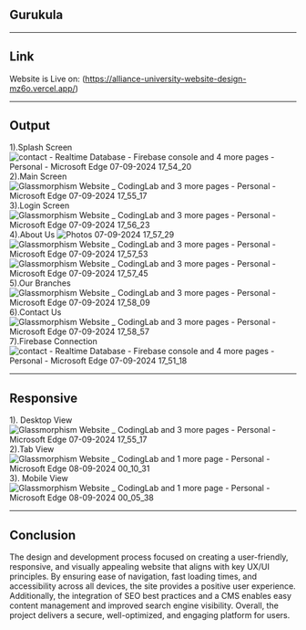 ## Gurukula

---

## Link
Website is Live on:      (https://alliance-university-website-design-mz6o.vercel.app/)

---

## Output
1).Splash Screen
![contact - Realtime Database - Firebase console and 4 more pages - Personal - Microsoft​ Edge 07-09-2024 17_54_20](https://github.com/user-attachments/assets/101935e1-9119-407e-b326-27b6fb87cabb)
2).Main Screen
![Glassmorphism Website _ CodingLab and 3 more pages - Personal - Microsoft​ Edge 07-09-2024 17_55_17](https://github.com/user-attachments/assets/3242848d-3a6d-4c6f-b783-aff0f4697b22)
3).Login Screen
![Glassmorphism Website _ CodingLab and 3 more pages - Personal - Microsoft​ Edge 07-09-2024 17_56_23](https://github.com/user-attachments/assets/6f2cf900-b425-4271-96da-37d717ddcee0)
4).About Us 
![Photos 07-09-2024 17_57_29](https://github.com/user-attachments/assets/8c028283-f46a-456b-8733-597ae9387925)
![Glassmorphism Website _ CodingLab and 3 more pages - Personal - Microsoft​ Edge 07-09-2024 17_57_53](https://github.com/user-attachments/assets/0638b403-78cf-40d6-a7ad-7b010c79976e)
![Glassmorphism Website _ CodingLab and 3 more pages - Personal - Microsoft​ Edge 07-09-2024 17_57_45](https://github.com/user-attachments/assets/8f8ffafa-cc1a-456e-958b-88d6d28a5108)
5).Our Branches
![Glassmorphism Website _ CodingLab and 3 more pages - Personal - Microsoft​ Edge 07-09-2024 17_58_09](https://github.com/user-attachments/assets/ac02918b-08cd-47c2-84a5-76d37e6cda24)
6).Contact Us
![Glassmorphism Website _ CodingLab and 3 more pages - Personal - Microsoft​ Edge 07-09-2024 17_58_57](https://github.com/user-attachments/assets/1c9d8f79-5d8a-4689-b316-2c235a3e2a0d)
7).Firebase Connection
![contact - Realtime Database - Firebase console and 4 more pages - Personal - Microsoft​ Edge 07-09-2024 17_51_18](https://github.com/user-attachments/assets/4cafa35b-0b6c-4909-b2ce-0ab5acac419d)


---

## Responsive
1). Desktop View
![Glassmorphism Website _ CodingLab and 3 more pages - Personal - Microsoft​ Edge 07-09-2024 17_55_17](https://github.com/user-attachments/assets/3242848d-3a6d-4c6f-b783-aff0f4697b22)
2).Tab View
![Glassmorphism Website _ CodingLab and 1 more page - Personal - Microsoft​ Edge 08-09-2024 00_10_31](https://github.com/user-attachments/assets/f9133271-0ce0-462f-b863-b225fec339ae)
3). Mobile View
![Glassmorphism Website _ CodingLab and 1 more page - Personal - Microsoft​ Edge 08-09-2024 00_05_38](https://github.com/user-attachments/assets/be39338c-16a1-415e-83ea-aea5b08e725f)

---

## Conclusion
The design and development process focused on creating a user-friendly, responsive, and visually appealing website that aligns with key UX/UI principles. By ensuring ease of navigation, fast loading times, and accessibility across all devices, the site provides a positive user experience. Additionally, the integration of SEO best practices and a CMS enables easy content management and improved search engine visibility. Overall, the project delivers a secure, well-optimized, and engaging platform for users.
